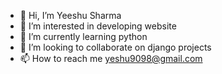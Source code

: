 - 👋 Hi, I’m Yeeshu Sharma
- 👀 I’m interested in developing website
- 🌱 I’m currently learning python
- 💞️ I’m looking to collaborate on django projects
- 📫 How to reach me yeshu9098@gmail.com

<!---
yeshu9098/yeshu9098 is a ✨ special ✨ repository because its `README.md` (this file) appears on your GitHub profile.
You can click the Preview link to take a look at your changes.
--->
